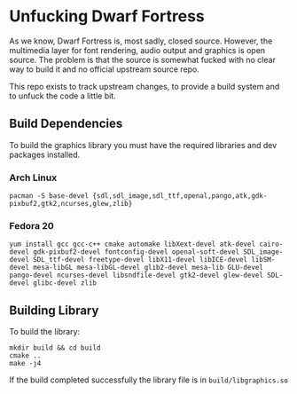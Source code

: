 Unfucking Dwarf Fortress
========================

As we know, Dwarf Fortress is, most sadly, closed source. However, the multimedia
layer for font rendering, audio output and graphics is open source. The problem
is that the source is somewhat fucked with no clear way to build it and no official
upstream source repo.

This repo exists to track upstream changes, to provide a build system and to unfuck
the code a little bit.

## Build Dependencies

To build the graphics library you must have the required libraries and
dev packages installed.

### Arch Linux

```pacman -S base-devel {sdl,sdl_image,sdl_ttf,openal,pango,atk,gdk-pixbuf2,gtk2,ncurses,glew,zlib}```

### Fedora 20

```yum install gcc gcc-c++ cmake automake libXext-devel atk-devel cairo-devel gdk-pixbuf2-devel fontconfig-devel openal-soft-devel SDL_image-devel SDL_ttf-devel freetype-devel libX11-devel libICE-devel libSM-devel mesa-libGL mesa-libGL-devel glib2-devel mesa-lib GLU-devel pango-devel ncurses-devel libsndfile-devel gtk2-devel glew-devel SDL-devel glibc-devel zlib```

## Building Library

To build the library:

```
mkdir build && cd build
cmake ..
make -j4
```

If the build completed successfully the library file is in `build/libgraphics.so`

